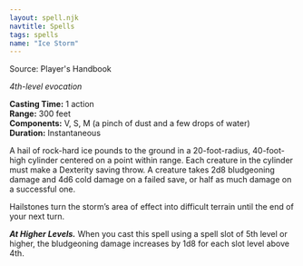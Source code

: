 ```yaml
---
layout: spell.njk
navtitle: Spells
tags: spells
name: "Ice Storm"
---
```

Source: Player's Handbook

_4th-level evocation_

**Casting Time:** 1 action  
**Range:** 300 feet  
**Components:** V, S, M (a pinch of dust and a few drops of water)  
**Duration:** Instantaneous

A hail of rock-hard ice pounds to the ground in a 20-foot-radius, 40-foot-high cylinder centered on a point within range. Each creature in the cylinder must make a Dexterity saving throw. A creature takes 2d8 bludgeoning damage and 4d6 cold damage on a failed save, or half as much damage on a successful one.

Hailstones turn the storm’s area of effect into difficult terrain until the end of your next turn.

**_At Higher Levels._** When you cast this spell using a spell slot of 5th level or higher, the bludgeoning damage increases by 1d8 for each slot level above 4th.